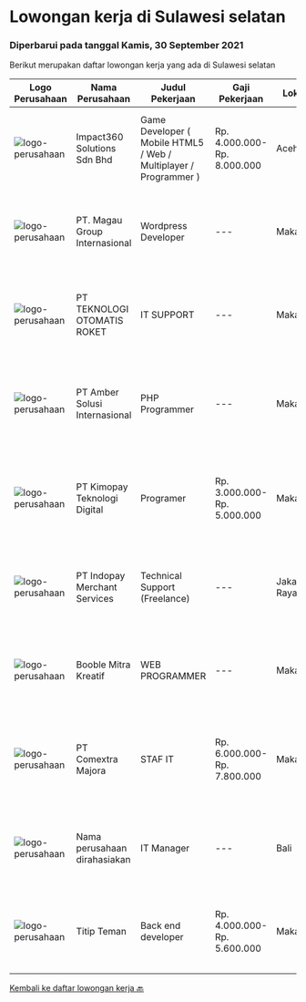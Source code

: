 
  # Lowongan kerja di Sulawesi selatan

  ### Diperbarui pada tanggal Kamis, 30 September 2021

  Berikut merupakan daftar lowongan kerja yang ada di Sulawesi selatan

  |Logo Perusahaan | Nama Perusahaan | Judul Pekerjaan | Gaji Pekerjaan | Lokasi | Deskripsi | Tanggal diunggah | Pranala |
  | -------------- | --------------- | --------------- | --------- | --------- | -------------- | ------- | ----------- |
  |![logo-perusahaan](https://image-service-cdn.seek.com.au/06b729438205195a03d4bcec08ce1ddd5d9c1576/ee4dce1061f3f616224767ad58cb2fc751b8d2dc)|Impact360 Solutions Sdn Bhd|Game Developer ( Mobile HTML5 / Web / Multiplayer / Programmer )|Rp. 4.000.000-Rp. 8.000.000|Aceh|We are hiring remote HTML5 game developers from all parts of Indonesia. If you have real experience building HTML5 games or applications, you're...|Jumat, 24 September 2021|https://www.jobstreet.co.id/id/job/game-developer-mobile-html5-web-multiplayer-programmer-4672691/origin/my?token=0~b1296b59-c084-4ac8-afba-b3568e9b37a5&sectionRank=1&jobId=jobstreet-my-job-4672691|
|![logo-perusahaan](https://us.123rf.com/450wm/pavelstasevich/pavelstasevich1811/pavelstasevich181101027/112815900-stock-vector-no-image-available-icon-flat-vector.jpg?ver=6)|PT. Magau Group Internasional|Wordpress Developer|---|Makassar|Kami merupakan perusahaan Honding Company yang berpusat di kota Makassar dan membuka lowongan kerja bagi Anda yang memiliki skill Wordpress...|Kamis, 30 September 2021|https://www.jobstreet.co.id/id/job/wordpress-developer-3643511?token=0~b1296b59-c084-4ac8-afba-b3568e9b37a5&sectionRank=2&jobId=jobstreet-id-job-3643511|
|![logo-perusahaan](https://image-service-cdn.seek.com.au/d1f3ba2cc8e576ff2e308b3ad48e25d1828e4aad/ee4dce1061f3f616224767ad58cb2fc751b8d2dc)|PT TEKNOLOGI OTOMATIS ROKET|IT SUPPORT|---|Makassar|Kualifikasi : Minimal Pendidikan D3 Usia Maximal 30 Tahun Kreatif, Jujur, Disiplin dan Bertanggung Jawab Mengerti Tentang Iklan di Google dan Facebook...|Rabu, 22 September 2021|https://www.jobstreet.co.id/id/job/it-support-3635857?token=0~b1296b59-c084-4ac8-afba-b3568e9b37a5&sectionRank=3&jobId=jobstreet-id-job-3635857|
|![logo-perusahaan](https://us.123rf.com/450wm/pavelstasevich/pavelstasevich1811/pavelstasevich181101027/112815900-stock-vector-no-image-available-icon-flat-vector.jpg?ver=6)|PT Amber Solusi Internasional|PHP Programmer|---|Makassar|PHP ProgrammerRequirements: At least 5 years of solid hands-on experience in web development Required skills: MYSQL, CSS, HTML, Javascript, PHP...|Kamis, 23 September 2021|https://www.jobstreet.co.id/id/job/php-programmer-3637594?token=0~b1296b59-c084-4ac8-afba-b3568e9b37a5&sectionRank=4&jobId=jobstreet-id-job-3637594|
|![logo-perusahaan](https://image-service-cdn.seek.com.au/d3ac50ebceeeb6efed48276f56fe30b57dea780f/ee4dce1061f3f616224767ad58cb2fc751b8d2dc)|PT Kimopay Teknologi Digital|Programer|Rp. 3.000.000-Rp. 5.000.000|Makassar|Syarat &amp; Ketentuan : Menguasai PHP  Memahami Framework Laravel/CI Memahami Perintah SSH VPS (Dasar Tdk Apa) memahami Konsep OOP Pada PHP Memahami...|Rabu, 22 September 2021|https://www.jobstreet.co.id/id/job/programer-3621893?token=0~b1296b59-c084-4ac8-afba-b3568e9b37a5&sectionRank=5&jobId=jobstreet-id-job-3621893|
|![logo-perusahaan](https://image-service-cdn.seek.com.au/d121f42b9bb792fd59f63f86da3bf9814e0334b9/ee4dce1061f3f616224767ad58cb2fc751b8d2dc)|PT Indopay Merchant Services|Technical Support (Freelance)|---|Jakarta Raya|Deskripsi pekerjaan: Melakukan pengecekan mesin EDC Memastikan kondisi mesin tersebut Memberikan pengarahan dan training atas penggunaan mesin EDC...|Senin, 13 September 2021|https://www.jobstreet.co.id/id/job/technical-support-freelance-3626491?token=0~b1296b59-c084-4ac8-afba-b3568e9b37a5&sectionRank=6&jobId=jobstreet-id-job-3626491|
|![logo-perusahaan](https://us.123rf.com/450wm/pavelstasevich/pavelstasevich1811/pavelstasevich181101027/112815900-stock-vector-no-image-available-icon-flat-vector.jpg?ver=6)|Booble Mitra Kreatif|WEB PROGRAMMER|---|Makassar|Kualifikasi :  Usia maksimal 30 Tahun Minimal SMA/SMK/Sederajat  Memiliki pengalaman kerja minimal 1 tahun dibidangnya Memahami HTML, CSS, Javascipt,...|Senin, 13 September 2021|https://www.jobstreet.co.id/id/job/web-programmer-3627031?token=0~b1296b59-c084-4ac8-afba-b3568e9b37a5&sectionRank=7&jobId=jobstreet-id-job-3627031|
|![logo-perusahaan](https://image-service-cdn.seek.com.au/2f8524ab85ea6cfa4105c8003a95204ff2d3863a/ee4dce1061f3f616224767ad58cb2fc751b8d2dc)|PT Comextra Majora|STAF IT|Rp. 6.000.000-Rp. 7.800.000|Makassar|Tugas dan tanggung jawab : Membuat dan mendesain program Melakukan perubahan program sesuai perkembangan dan kebutuhan Perusahaan Melakukan pemasangan...|Jumat, 10 September 2021|https://www.jobstreet.co.id/id/job/staf-it-3624665?token=0~b1296b59-c084-4ac8-afba-b3568e9b37a5&sectionRank=8&jobId=jobstreet-id-job-3624665|
|![logo-perusahaan](https://us.123rf.com/450wm/pavelstasevich/pavelstasevich1811/pavelstasevich181101027/112815900-stock-vector-no-image-available-icon-flat-vector.jpg?ver=6)|Nama perusahaan dirahasiakan|IT Manager|---|Bali|Pendidikan minimal S1 segala jurusan Memiliki pengetahuan mengenai PHP dan bahasa pemrograman lainnya atau menguasai jaringan Gaji negotiable...|Rabu, 01 September 2021|https://www.jobstreet.co.id/id/job/it-manager-3615473?token=0~b1296b59-c084-4ac8-afba-b3568e9b37a5&sectionRank=9&jobId=jobstreet-id-job-3615473|
|![logo-perusahaan](https://image-service-cdn.seek.com.au/55c2fae93b2084d819ce6457d080f6b4b7f8eff8/ee4dce1061f3f616224767ad58cb2fc751b8d2dc)|Titip Teman|Back end developer|Rp. 4.000.000-Rp. 5.600.000|Makassar|We are looking for Backend developers.The Requirements :- Proven work experience as a back-end developer with minimum 2 years- Exprerience with...|Selasa, 07 September 2021|https://www.jobstreet.co.id/id/job/back-end-developer-3620585?token=0~b1296b59-c084-4ac8-afba-b3568e9b37a5&sectionRank=10&jobId=jobstreet-id-job-3620585|


  [Kembali ke daftar lowongan kerja 🔙](../README.md#daftar-lowongan-kerja)
  